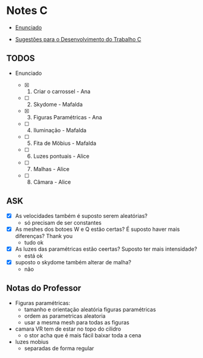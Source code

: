 # Notes C

- [Enunciado](CG%202324%20-%20Trabalho%20C%20-%20Enunciado.pdf)

- [Sugestões para o Desenvolvimento do Trabalho C](CG%202324%20-%20Sugestoes%20Desenvolvimento%20Trabalho%20C.pdf)

## TODOS

- Enunciado

  - [x] 1. Criar o carrossel - Ana
  - [ ] 2. Skydome - Mafalda
  - [x] 3. Figuras Paramétricas - Ana
  - [ ] 4. Iluminação - Mafalda
  - [ ] 5. Fita de Möbius - Mafalda
  - [ ] 6. Luzes pontuais - Alice
  - [ ] 7. Malhas - Alice
  - [ ] 8. Câmara - Alice

## ASK

- [x] As velocidades também é suposto serem aleatórias?
  - só precisam de ser constantes
- [x] As meshes dos botoes W e Q estão certas? É suposto haver mais diferenças? Thank you
  - tudo ok
- [x] As luzes das paramétricas estão ceertas? Suposto ter mais intensidade?
  - está ok
- [x] suposto o skydome também alterar de malha?
  - não

## Notas do Professor

- Figuras paramétricas:
  - tamanho e orientação aleatória figuras paramétricas
  - ordem as parametricas aleatoria
  - usar a mesma mesh para todas as figuras
- camara VR tem de estar no topo do cilidro
  - o stor acha que é mais fácil baixar toda a cena
- luzes mobius
  - separadas de forma regular

